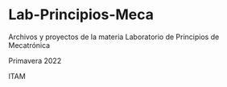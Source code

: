 # Lab-Principios-Meca

Archivos y proyectos de la materia Laboratorio de Principios de Mecatrónica

Primavera 2022

ITAM
